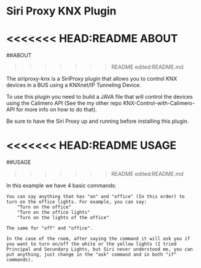 Siri Proxy KNX Plugin
=====================

<<<<<<< HEAD:README
**ABOUT**
=======
##ABOUT
>>>>>>> README edited:README.md

The siriproxy-knx is a SiriProxy plugin that allows you to control KNX devices in a BUS using a KNXnet/IP Tunneling Device.

To use this plugin you need to build a JAVA file that will control the devices using the Calimero API (See the my other repo KNX-Control-with-Calimero-API for more info on how to do that).

Be sure to have the Siri Proxy up and running before installing this plugin.

<<<<<<< HEAD:README
**USAGE**
=======
##USAGE
>>>>>>> README edited:README.md

In this example we have 4 basic commands:

	You can say anything that has "on" and "office" (In this order) to turn on the office lights. For example, you can say:
		"Turn on the office"
		"Turn on the office lights"
		"Turn on the lights of the office"
		
	The same for "off" and "office".
	
	In the case of the room, after saying the command it will ask you if you want to turn on/off the white or the yellow lights (I tried Principal and Secundary Lights, but Siri never understood me, you can put anything, just change in the "ask" command and in both "if" commands).